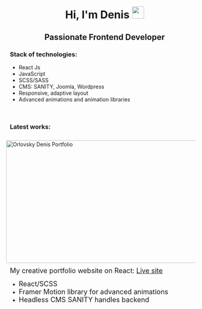 <h1 align="center" dir="auto">Hi, I'm Denis  <a target="_blank" rel="noopener noreferrer" href="https://github.com/orlovskyden/"><img src="https://github.com/blackcater/blackcater/raw/main/images/Hi.gif" height="32" data-animated-image="" style="max-width: 100%;"></a></h1>

<h2 style="text-align:center">Passionate Frontend Developer</h2>

<h3><b>Stack of technologies:&nbsp;</b></h3>

<ul>
	<li>React Js&nbsp;</li>
	<li>JavaScript</li>
	<li>SCSS/SASS</li>
	<li>CMS: SANITY,&nbsp;Joomla,&nbsp;Wordpress</li>
	<li>Responsive, adaptive layout</li>
	<li>Advanced animations and animation libraries</li>
</ul>

<p>&nbsp;</p>

<h3><b>Latest works:</b></h3>

<p><a href="https://orlovskyden.netlify.app/" target="_blank"><img alt="Orlovsky Denis Portfolio" src="https://www.web-lab.pp.ua/portfolio_website.jpg" style="float:right; height:325px; margin:10px; width:600px"></a></p>

<p><span style="font-size:large">My creative portfolio website on React:&nbsp;<a href="https://orlovskyden.netlify.app/" target="_blank">Live site</a></span></p>

<ul>
	<li><span style="font-size:large">React/SCSS</span></li>
	<li><span style="font-size:large">Framer Motion library for advanced animations</span></li>
	<li><span style="font-size:large">Headless CMS SANITY handles backend</span></li>
</ul>


<!--
**orlovskyden/orlovskyden** is a ✨ _special_ ✨ repository because its `README.md` (this file) appears on your GitHub profile.

Here are some ideas to get you started:

- 🔭 I’m currently working on ...
- 🌱 I’m currently learning ...
- 👯 I’m looking to collaborate on ...
- 🤔 I’m looking for help with ...
- 💬 Ask me about ...
- 📫 How to reach me: ...
- 😄 Pronouns: ...
- ⚡ Fun fact: ...
-->
